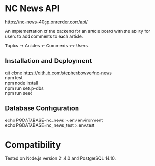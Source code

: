 # NC News API

https://nc-news-40gp.onrender.com/api/
  
An implementation of the backend for an article board with the ability for users to add comments to each article.
  
Topics -> Articles <- Comments <-> Users


## Installation and Deployment
git clone https://github.com/stephenbowyer/nc-news  
npm test  
npm node install  
npm run setup-dbs  
npm run seed

## Database Configuration
echo PGDATABASE=nc_news >.env.environment  
echo PGDATABASE=nc_news_test >.env.test

# Compatibility
Tested on Node.js version 21.4.0 and PostgreSQL 14.10.


